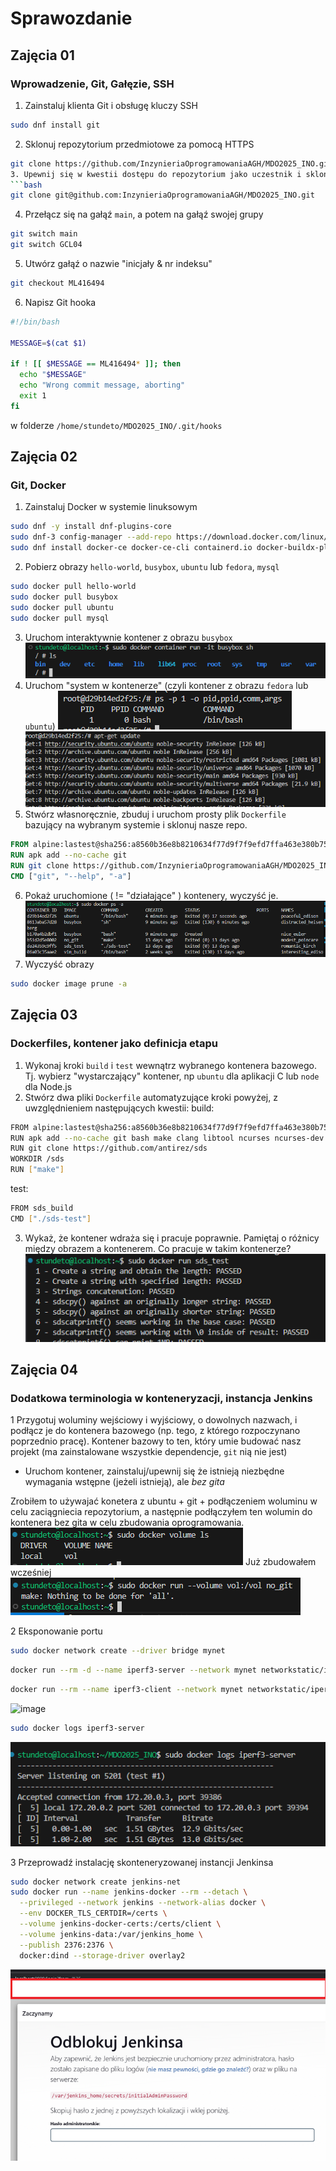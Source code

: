 # Sprawozdanie
## Zajęcia 01
### Wprowadzenie, Git, Gałęzie, SSH
1. Zainstaluj klienta Git i obsługę kluczy SSH
```bash
sudo dnf install git
```
2. Sklonuj repozytorium przedmiotowe za pomocą HTTPS
```bash
git clone https://github.com/InzynieriaOprogramowaniaAGH/MDO2025_INO.git
3. Upewnij się w kwestii dostępu do repozytorium jako uczestnik i sklonuj je za pomocą utworzonego klucza SSH
```bash
git clone git@github.com:InzynieriaOprogramowaniaAGH/MDO2025_INO.git
```
4. Przełącz się na gałąź ```main```, a potem na gałąź swojej grupy 
```bash
git switch main
git switch GCL04
```
5. Utwórz gałąź o nazwie "inicjały & nr indeksu"
```bash
git checkout ML416494
```
6. Napisz Git hooka
```bash
#!/bin/bash

MESSAGE=$(cat $1) 

if ! [[ $MESSAGE == ML416494* ]]; then
  echo "$MESSAGE"
  echo "Wrong commit message, aborting" 
  exit 1
fi
```
w folderze ```/home/stundeto/MDO2025_INO/.git/hooks```

## Zajęcia 02
### Git, Docker
1. Zainstaluj Docker w systemie linuksowym
```bash
sudo dnf -y install dnf-plugins-core
sudo dnf-3 config-manager --add-repo https://download.docker.com/linux/fedora/docker-ce.repo
sudo dnf install docker-ce docker-ce-cli containerd.io docker-buildx-plugin docker-compose-plugin
```
2. Pobierz obrazy `hello-world`, `busybox`, `ubuntu` lub `fedora`, `mysql`
```bash
sudo docker pull hello-world 
sudo docker pull busybox 
sudo docker pull ubuntu
sudo docker pull mysql
```
3. Uruchom interaktywnie kontener z obrazu `busybox`
![image](docker_interactive.PNG)
4. Uruchom "system w kontenerze" (czyli kontener z obrazu `fedora` lub `ubuntu`)
![image](ubuntu_pid.PNG)
![image](ubuntu_update.PNG)
5. Stwórz własnoręcznie, zbuduj i uruchom prosty plik `Dockerfile` bazujący na wybranym systemie i sklonuj nasze repo.
```Dockerfile
FROM alpine:lastest@sha256:a8560b36e8b8210634f77d9f7f9efd7ffa463e380b75e2e74aff4511df3ef88c
RUN apk add --no-cache git
RUN git clone https://github.com/InzynieriaOprogramowaniaAGH/MDO2025_INO.git
CMD ["git", "--help", "-a"]
```
6. Pokaż uruchomione ( != "działające" ) kontenery, wyczyść je.
![image](docker_images.PNG)
7. Wyczyść obrazy
```bash
sudo docker image prune -a
```

## Zajęcia 03
### Dockerfiles, kontener jako definicja etapu
1. Wykonaj kroki `build` i `test` wewnątrz wybranego kontenera bazowego. Tj. wybierz "wystarczający" kontener, np ```ubuntu``` dla aplikacji C lub ```node``` dla Node.js
2. Stwórz dwa pliki `Dockerfile` automatyzujące kroki powyżej, z uwzględnieniem następujących kwestii:
build:
```bash
FROM alpine:lastest@sha256:a8560b36e8b8210634f77d9f7f9efd7ffa463e380b75e2e74aff4511df3ef88c
RUN apk add --no-cache git bash make clang libtool ncurses ncurses-dev
RUN git clone https://github.com/antirez/sds
WORKDIR /sds
RUN ["make"]
```
test:
```bash
FROM sds_build
CMD ["./sds-test"]
```
3. Wykaż, że kontener wdraża się i pracuje poprawnie. Pamiętaj o różnicy między obrazem a kontenerem. Co pracuje w takim kontenerze?
![image](sds_test.PNG)

## Zajęcia 04
### Dodatkowa terminologia w konteneryzacji, instancja Jenkins

1 Przygotuj woluminy wejściowy i wyjściowy, o dowolnych nazwach, i podłącz je do kontenera bazowego (np. tego, z którego rozpoczynano poprzednio pracę). Kontener bazowy to ten, który umie budować nasz projekt (ma zainstalowane wszystkie dependencje, `git` nią nie jest)
- Uruchom kontener, zainstaluj/upewnij się że istnieją niezbędne wymagania wstępne (jeżeli istnieją), ale *bez gita*

Zrobiłem to używajać konetera z ubuntu + git + podłączeniem woluminu w celu zaciągniecia repozytorium, a następnie podłączyłem ten wolumin do kontenera bez gita w celu zbudowania oprogramowania.
![image](vol_ls.PNG)
Już zbudowałem wcześniej
![image](no_git.PNG)

2 Eksponowanie portu
```bash
sudo docker network create --driver bridge mynet
```

```bash
docker run --rm -d --name iperf3-server --network mynet networkstatic/iperf3 -s
```

```bash
docker run --rm --name iperf3-client --network mynet networkstatic/iperf3 -c iperf3-server
```

![image](iperf_container.PNG)

```bash
sudo docker logs iperf3-server
```

![image](iperf_logi.PNG)

3 Przeprowadź instalację skonteneryzowanej instancji Jenkinsa
```bash
sudo docker network create jenkins-net
sudo docker run --name jenkins-docker --rm --detach \
  --privileged --network jenkins --network-alias docker \
  --env DOCKER_TLS_CERTDIR=/certs \
  --volume jenkins-docker-certs:/certs/client \
  --volume jenkins-data:/var/jenkins_home \
  --publish 2376:2376 \
  docker:dind --storage-driver overlay2
```
![image](jenkins.PNG)
